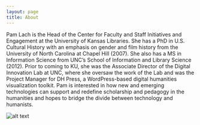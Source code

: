```yaml
---
layout: page
title: About
---
```

Pam Lach is the Head of the Center for Faculty and Staff Initiatives and Engagement at the University of Kansas Libraries. She has a PhD in U.S. Cultural History with an emphasis on gender and film history from the University of North Carolina at Chapel Hill (2007). She also has a MS in Information Science from UNC’s School of Information and Library Science (2012). Prior to coming to KU, she was the Associate Director of the Digital Innovation Lab at UNC, where she oversaw the work of the Lab and was the Project Manager for DH Press, a WordPress-based digital humanities visualization toolkit. Pam is interested in how new and emerging technologies can support and redefine scholarship and pedagogy in the humanities and hopes to bridge the divide between technology and humanists.

![alt text](https://lib.ku.edu/sites/lib.ku.edu/files/images/general/organizational-structure/Pam%20Lach%20New.jpg "Pam Lach")
